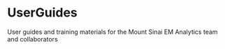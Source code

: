 # UserGuides
User guides and training materials for the Mount Sinai EM Analytics team and collaborators
